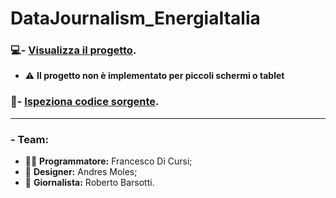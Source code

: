 # DataJournalism_EnergiaItalia

### :computer:- [Visualizza il progetto](https://francescodicursi.github.io/DataJournalism_EnergiaItalia/).
  - :warning: **Il progetto non è implementato per piccoli schermi o tablet**
### :flashlight:- [Ispeziona codice sorgente](https://github.com/FrancescoDiCursi/DataJournalism_EnergiaItalia/tree/main/development%20folder).
_______________________________________________________________
### - Team:
  - :technologist: **Programmatore:** Francesco Di Cursi;
  - :art: **Designer:** Andres Moles;
  - :book: **Giornalista:** Roberto Barsotti.
